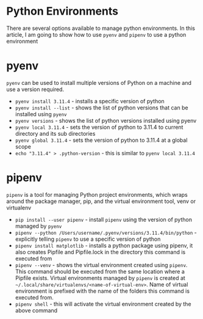 # Python Environments
There are several options available to manage python environments. In this article, I am going to show how to use `pyenv` and `pipenv` to use a python environment

# pyenv
`pyenv` can be used to install multiple versions of Python on a machine and use a version required.
* `pyenv install 3.11.4` - installs a specific version of python
* `pyenv install --list` - shows the list of python versions that can be installed using `pyenv`
* `pyenv versions` - shows the list of python versions installed using pyenv
* `pyenv local 3.11.4` - sets the version of python to 3.11.4 to current directory and its sub directories
* `pyenv global 3.11.4` - sets the version of python to 3.11.4 at a global scope
* `echo "3.11.4" > .python-version` - this is similar to `pyenv local 3.11.4`

# pipenv
`pipenv` is a tool for managing Python project environments, which wraps around the package manager, pip, and the virtual environment tool, venv or virtualenv
* `pip install --user pipenv` - install `pipenv` using the version of python managed by `pyenv`
* `pipenv --python /Users/username/.pyenv/versions/3.11.4/bin/python` - explicitly telling `pipenv` to use a specific version of python
* `pipenv install matplotlib` - installs a python package using pipenv, it also creates Pipfile and Pipfile.lock in the directory this command is executed from
* `pipenv --venv` - shows the virtual environment created using `pipenv`. This command should be executed from the same location where a Pipfile exists. Virtual environments managed by `pipenv` is created at `~/.local/share/virtualenvs/<name-of-virtual-env>`. Name of virtual environment is prefixed with the name of the folders this command is executed from.
* `pipenv shell` - this will activate the virtual environment created by the above command

